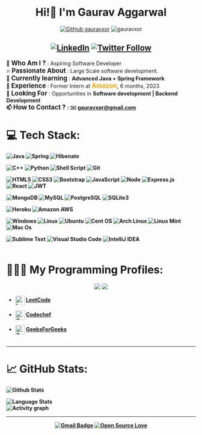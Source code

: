 <h1 align="center"> Hi!👋 I'm Gaurav Aggarwal</h1>
<div align="center">

[![GitHub gauravxor](https://img.shields.io/github/followers/gauravxor?label=follow&style=?style=for-the-badge&logo=github)](https://github.com/gauravxor)
<img src="https://komarev.com/ghpvc/?username=gauravxor&label=Profile%20views&color=0e75b6&style=flat" alt="gauravxor" />


[![LinkedIn](https://img.shields.io/badge/linkedin-%231E77B5.svg?&style=for-the-badge&logo=linkedin&logoColor=white)](https://www.linkedin.com/comm/mynetwork/discovery-see-all?usecase=people_follows&followMember=gauravxor)
[![Twitter Follow](https://img.shields.io/badge/Twitter-1DA1F2?style=for-the-badge&logo=twitter&logoColor=white)](https://twitter.com/gauravxor)
---
</div>


<!-- # 💫 About Me: -->
🤔 **<span style="font-size: 1.2em;">Who Am I ?</span>** : Aspiring Software Developer <br>
🔥 **<span style="font-size: 1.2em;">Passionate About</span>** : Large Scale software development. <br>
🌱 **<span style="font-size: 1.2em;">Currently learning</span>** : <strong>Advanced Java + Spring Framework</strong><br>
💼 **<span style="font-size: 1.2em;">Experience</span>** : Former Intern at **<span style="color:Orange; font-size: 1.2em; font-weight: bold;">Amazon</span>**, 6 months, 2023<br>
👯 **<span style="font-size: 1.2em;">Looking For </span>** : Opportunities in <strong>Software development | Backend Development <strong> <br>
📫 **<span style="font-size: 1.2em;">How to Contact ? </span>**: ✉️ gauravxor@gmail.com <br>
# 💻 Tech Stack:
![Java](https://img.shields.io/badge/Java-ED8B00?style=for-the-badge&logo=openjdk&logoColor=white)
![Spring](https://img.shields.io/badge/Spring-6DB33F?style=for-the-badge&logo=spring&logoColor=white)
![Hibenate](https://img.shields.io/badge/Hibernate-59666C?style=for-the-badge&logo=Hibernate&logoColor=white)


![C++](https://img.shields.io/badge/C%2B%2B-00599C?style=for-the-badge&logo=c%2B%2B&logoColor=white)
![Python](https://img.shields.io/badge/Python-3776AB?style=for-the-badge&logo=python&logoColor=white)
![Shell Script](https://img.shields.io/badge/Shell_Script-121011?style=for-the-badge&logo=gnu-bash&logoColor=white)
![Git](https://img.shields.io/badge/GIT-E44C30?style=for-the-badge&logo=git&logoColor=white)


![HTML5](https://img.shields.io/badge/HTML5-239120?style=for-the-badge&logo=html5&logoColor=white)
![CSS3](https://img.shields.io/badge/CSS3-239120?&style=for-the-badge&logo=css3&logoColor=white)
![Bootstrap](https://img.shields.io/badge/Bootstrap-563D7C?style=for-the-badge&logo=bootstrap&logoColor=white)
![JavaScript](https://img.shields.io/badge/JavaScript-F7DF1E?style=for-the-badge&logo=javascript&logoColor=black)
![Node](https://img.shields.io/badge/Node-43853D?style=for-the-badge&logo=node.js&logoColor=white)
![Express.js](https://img.shields.io/badge/Express.js-404D59?style=for-the-badge)
![React](https://img.shields.io/badge/React-20232A?style=for-the-badge&logo=react&logoColor=61DAFB)
![JWT](https://img.shields.io/badge/json%20web%20tokens-323330?style=for-the-badge&logo=json-web-tokens&logoColor=pink)


![MongoDB](https://img.shields.io/badge/MongoDB-4EA94B?style=for-the-badge&logo=mongodb&logoColor=white)
![MySQL](https://img.shields.io/badge/MySQL-00000F?style=for-the-badge&logo=mysql&logoColor=white)
![PostgreSQL](https://img.shields.io/badge/PostgreSQL-316192?style=for-the-badge&logo=postgresql&logoColor=white)
![SQLite3](https://img.shields.io/badge/SQLite-07405E?style=for-the-badge&logo=sqlite&logoColor=white)

![Heroku](https://img.shields.io/badge/Heroku-430098?style=for-the-badge&logo=heroku&logoColor=white)
![Amazon AWS](https://img.shields.io/badge/Amazon_AWS-232F3E?style=for-the-badge&logo=amazon-aws&logoColor=white)

![Windows](https://img.shields.io/badge/Windows-0078D6?style=for-the-badge&logo=windows&logoColor=white)
![Linux](https://img.shields.io/badge/Linux-FCC624?style=for-the-badge&logo=linux&logoColor=black)
![Ubuntu](https://img.shields.io/badge/Ubuntu-E95420?style=for-the-badge&logo=ubuntu&logoColor=white)
![Cent OS](https://img.shields.io/badge/Cent%20OS-262577?style=for-the-badge&logo=CentOS&logoColor=white)
![Arch Linux](https://img.shields.io/badge/Arch_Linux-1793D1?style=for-the-badge&logo=arch-linux&logoColor=white)
![Linux Mint](	https://img.shields.io/badge/Linux_Mint-87CF3E?style=for-the-badge&logo=linux-mint&logoColor=white)
![Mac Os](https://img.shields.io/badge/mac%20os-000000?style=for-the-badge&logo=apple&logoColor=white)

![Sublime Text](https://img.shields.io/badge/sublime_text-%23575757.svg?&style=for-the-badge&logo=sublime-text&logoColor=important)
![Visual Studio Code](https://img.shields.io/badge/Visual_Studio_Code-0078D4?style=for-the-badge&logo=visual%20studio%20code&logoColor=white)
![IntelliJ IDEA](https://img.shields.io/badge/IntelliJIDEA-000000.svg?style=for-the-badge&logo=intellij-idea&logoColor=white)
<br><br>



# 🧑🏻‍💻 My Programming Profiles:
<div align="center">

 [![](https://cp-logo.vercel.app/leetcode/timecop)](https://leetcode.com/timecop/)
 [![](https://cp-logo.vercel.app/codechef/timecop)](https://codechef.com/users/timecop/)

</div>

 * <img src = "https://upload.wikimedia.org/wikipedia/commons/1/19/LeetCode_logo_black.png" title = "Leetcode" align = "center" width = 25 height = 25/>  <a href = "https://leetcode.com/timecop/">LeetCode</a>

 * <img src = "https://api.iconify.design/simple-icons/codechef.svg?color=white" title = "Codechef" align = "center" width = 25 height = 25/> <a href = "https://www.codechef.com/users/timecop">Codechef</a><br>

 * <img src = "https://web.archive.org/web/20220419201035/https://img.icons8.com/color/452/GeeksforGeeks.png" title = "GeeksForGeeks" align = "center" width = 25 height = 25/>  <a href = "https://auth.geeksforgeeks.org/user/timecop/">GeeksForGeeks</a><br><br>
---

# 📈 GitHub Stats:

![Github Stats](https://github-readme-stats.vercel.app/api?username=gauravxor&theme=default&hide_border=false&include_all_commits=true&count_private=true)
<!-- ![Github Streak](https://github-readme-streak-stats.herokuapp.com/?user=gauravxor&theme=default&hide_border=false) -->
![Language Stats](https://github-readme-stats.vercel.app/api/top-langs/?username=gauravxor&theme=default&hide_border=false&include_all_commits=true&count_private=true&layout=compact) <br>
![Activity graph](https://github-readme-activity-graph.vercel.app/graph?username=gauravxor&bg_color=ffffff&color=ff7b00&line=000000&point=1a0f0f&area=true&hide_border=true)

---


<div align="center">

[![Gmail Badge](https://img.shields.io/badge/-gauravxor-c14438?style=flat-square&logo=Gmail&logoColor=white&link=mailto:gauravxor@gmail.com)](mailto:gauravxor@gmail.com)
[![Open Source Love](https://badges.frapsoft.com/os/v2/open-source.svg?v=103)](https://github.com/gauravxor)


</div>

